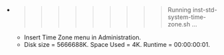 * >>>>>>>>> Running inst-std-system-time-zone.sh ...
  * Insert Time Zone menu in Administration.
  * Disk size = 5666688K. Space Used = 4K. Runtime = 00:00:00:01.
